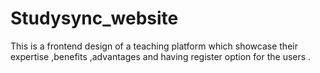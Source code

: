 # Studysync_website
This is a frontend design of a teaching platform which showcase their expertise ,benefits ,advantages and having register option for the users .
